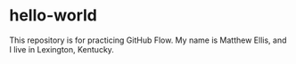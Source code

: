 # hello-world
This repository is for practicing GitHub Flow.
My name is Matthew Ellis, and I live in Lexington, Kentucky.
